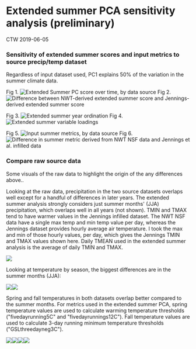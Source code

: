 Extended summer PCA sensitivity analysis (preliminary)
================
CTW
2019-06-05

### Sensitivity of extended summer scores and input metrics to source precip/temp dataset

Regardless of input dataset used, PC1 explains 50% of the variation in the summer climate data.

Fig 1. ![Extended Summer PC score over time, by data source](figs/PCAsensitivity_PC1overtime.png) Fig 2. ![Difference between NWT-derived extended summer score and Jennings-derived extended summer score](figs/PCAsensitivity_deltaPC1_overtime.png)

Fig 3. ![Extended summer year ordination](figs/PCAsensitivity_yrloadings.png) Fig 4. ![Extended summer variable loadings](figs/PCAsensitivity_sploadings.png)

Fig 5. ![Input summer metrics, by data source](figs/PCAsensitivity_summermetrics.png) Fig 6. ![Difference in summer metric derived from NWT NSF data and Jennings et al. infilled data](figs/PCAsensitivity_metricdelta.png)

### Compare raw source data

Some visuals of the raw data to highlight the origin of the any differences above..

Looking at the raw data, precipitation in the two source datasets overlaps well except for a handful of differences in later years. The extended summer analysis strongly considers just summer months' (JJA) precipitation, which overlaps well in all years (not shown). TMIN and TMAX tend to have warmer values in the Jennings infilled dataset. The NWT NSF data have a single max temp and min temp value per day, whereas the Jennings dataset provides hourly average air temperature. I took the max and min of those hourly values, per day, which gives the Jennings TMIN and TMAX values shown here. Daily TMEAN used in the extended summer analysis is the average of daily TMIN and TMAX.

![](extsumpca_sensitivity_report_files/figure-markdown_github/plot%20raw%20jennings%20vs%20nwt%20nsf-1.png)

Looking at temperature by season, the biggest differences are in the summer months (JJA):

![](extsumpca_sensitivity_report_files/figure-markdown_github/summer%20temperature%20plots-1.png)![](extsumpca_sensitivity_report_files/figure-markdown_github/summer%20temperature%20plots-2.png)

Spring and fall temperatures in both datasets overlap better compared to the summer months. For metrics used in the extended summer PCA, spring temperature values are used to calculate warming temperature thresholds ("fivedayrunning5C" and "fivedayrunnings12C"). Fall temperature values are used to calculate 3-day running minimum temperature thresholds ("GSLthreedayneg3C").

![](extsumpca_sensitivity_report_files/figure-markdown_github/spring%20and%20fall%20plots-1.png)![](extsumpca_sensitivity_report_files/figure-markdown_github/spring%20and%20fall%20plots-2.png)![](extsumpca_sensitivity_report_files/figure-markdown_github/spring%20and%20fall%20plots-3.png)![](extsumpca_sensitivity_report_files/figure-markdown_github/spring%20and%20fall%20plots-4.png)
